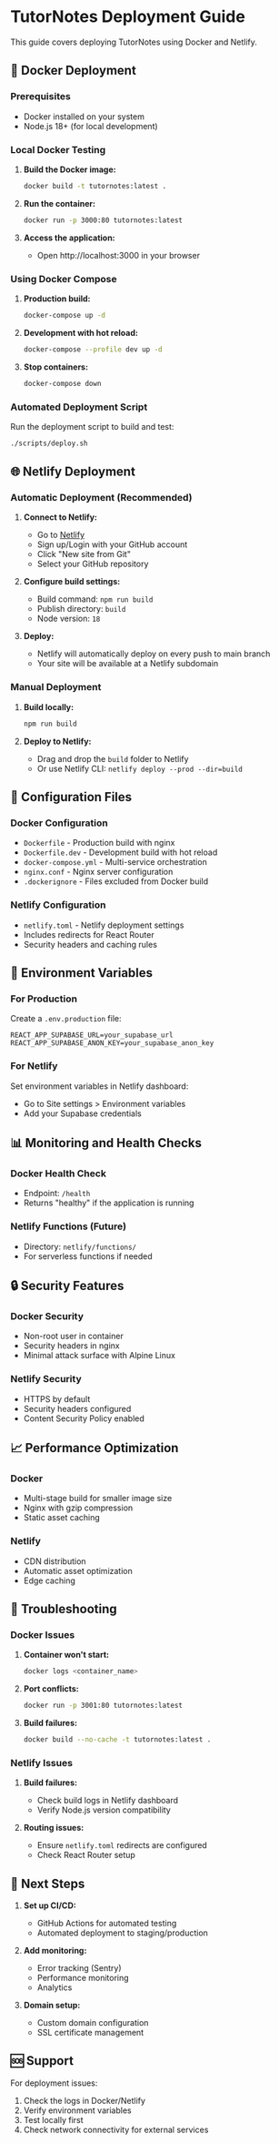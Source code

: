 # TutorNotes Deployment Guide

This guide covers deploying TutorNotes using Docker and Netlify.

## 🐳 Docker Deployment

### Prerequisites
- Docker installed on your system
- Node.js 18+ (for local development)

### Local Docker Testing

1. **Build the Docker image:**
   ```bash
   docker build -t tutornotes:latest .
   ```

2. **Run the container:**
   ```bash
   docker run -p 3000:80 tutornotes:latest
   ```

3. **Access the application:**
   - Open http://localhost:3000 in your browser

### Using Docker Compose

1. **Production build:**
   ```bash
   docker-compose up -d
   ```

2. **Development with hot reload:**
   ```bash
   docker-compose --profile dev up -d
   ```

3. **Stop containers:**
   ```bash
   docker-compose down
   ```

### Automated Deployment Script

Run the deployment script to build and test:
```bash
./scripts/deploy.sh
```

## 🌐 Netlify Deployment

### Automatic Deployment (Recommended)

1. **Connect to Netlify:**
   - Go to [Netlify](https://netlify.com)
   - Sign up/Login with your GitHub account
   - Click "New site from Git"
   - Select your GitHub repository

2. **Configure build settings:**
   - Build command: `npm run build`
   - Publish directory: `build`
   - Node version: `18`

3. **Deploy:**
   - Netlify will automatically deploy on every push to main branch
   - Your site will be available at a Netlify subdomain

### Manual Deployment

1. **Build locally:**
   ```bash
   npm run build
   ```

2. **Deploy to Netlify:**
   - Drag and drop the `build` folder to Netlify
   - Or use Netlify CLI: `netlify deploy --prod --dir=build`

## 🔧 Configuration Files

### Docker Configuration
- `Dockerfile` - Production build with nginx
- `Dockerfile.dev` - Development build with hot reload
- `docker-compose.yml` - Multi-service orchestration
- `nginx.conf` - Nginx server configuration
- `.dockerignore` - Files excluded from Docker build

### Netlify Configuration
- `netlify.toml` - Netlify deployment settings
- Includes redirects for React Router
- Security headers and caching rules

## 🚀 Environment Variables

### For Production
Create a `.env.production` file:
```env
REACT_APP_SUPABASE_URL=your_supabase_url
REACT_APP_SUPABASE_ANON_KEY=your_supabase_anon_key
```

### For Netlify
Set environment variables in Netlify dashboard:
- Go to Site settings > Environment variables
- Add your Supabase credentials

## 📊 Monitoring and Health Checks

### Docker Health Check
- Endpoint: `/health`
- Returns "healthy" if the application is running

### Netlify Functions (Future)
- Directory: `netlify/functions/`
- For serverless functions if needed

## 🔒 Security Features

### Docker Security
- Non-root user in container
- Security headers in nginx
- Minimal attack surface with Alpine Linux

### Netlify Security
- HTTPS by default
- Security headers configured
- Content Security Policy enabled

## 📈 Performance Optimization

### Docker
- Multi-stage build for smaller image size
- Nginx with gzip compression
- Static asset caching

### Netlify
- CDN distribution
- Automatic asset optimization
- Edge caching

## 🐛 Troubleshooting

### Docker Issues
1. **Container won't start:**
   ```bash
   docker logs <container_name>
   ```

2. **Port conflicts:**
   ```bash
   docker run -p 3001:80 tutornotes:latest
   ```

3. **Build failures:**
   ```bash
   docker build --no-cache -t tutornotes:latest .
   ```

### Netlify Issues
1. **Build failures:**
   - Check build logs in Netlify dashboard
   - Verify Node.js version compatibility

2. **Routing issues:**
   - Ensure `netlify.toml` redirects are configured
   - Check React Router setup

## 📝 Next Steps

1. **Set up CI/CD:**
   - GitHub Actions for automated testing
   - Automated deployment to staging/production

2. **Add monitoring:**
   - Error tracking (Sentry)
   - Performance monitoring
   - Analytics

3. **Domain setup:**
   - Custom domain configuration
   - SSL certificate management

## 🆘 Support

For deployment issues:
1. Check the logs in Docker/Netlify
2. Verify environment variables
3. Test locally first
4. Check network connectivity for external services 